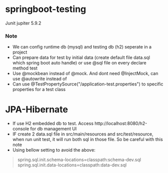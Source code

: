 # springboot-testing

Junit jupiter 5.9.2

### Note
- We can config runtime db (mysql) and testing db (h2) seperate in a project <br>
- Can prepare data for test by initial data (create default file data.sql which spring boot auto handle) or use @sql file on every declare method test
- Use @mockbean instead of @mock. And dont need @InjectMock, can use @autowrite instead of
- Can use @TestPropertySource("/application-test.properties") to specific properties for a test class


# JPA-Hibernate
- If use H2 embedded db to test. Access http://localhost:8080/h2-console for db management UI
- IF create 2 data.sql file in src/main/resources and src/test/resource, when run unit test, it will run both  sql in those file. So be careful with this note
- Using bellow setting to avoid the above:
> spring.sql.init.schema-locations=classpath:schema-dev.sql <br>
> spring.sql.init.data-locations=classpath:data-dev.sql


